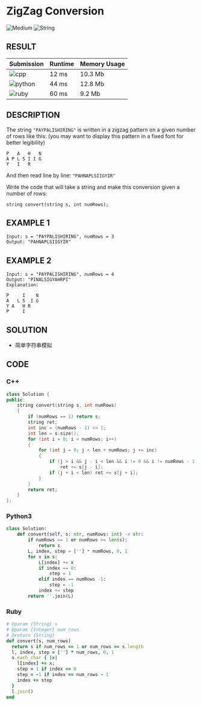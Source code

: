 # ZigZag Conversion

![Medium](https://img.shields.io/badge/-Medium-f0ad4e.svg) ![String](https://img.shields.io/badge/字符串-String-007ec6.svg)

## RESULT

| Submission                                                        | Runtime | Memory Usage |
| ----------------------------------------------------------------- | ------- | ------------ |
| ![cpp](https://img.shields.io/badge/leetcode006-cpp-f34b7d.svg)   | 12 ms   | 10.3 Mb      |
| ![python](https://img.shields.io/badge/leetcode006-py-3572A5.svg) | 44 ms   | 12.8 Mb      |
| ![ruby](https://img.shields.io/badge/leetcode006-rb-701516.svg)   | 60 ms   | 9.2 Mb       |

## DESCRIPTION

The string `"PAYPALISHIRING"` is written in a zigzag pattern on a given number of rows like this: (you may want to display this pattern in a fixed font for better legibility)

```plain
P   A   H   N
A P L S I I G
Y   I   R
```

And then read line by line: `"PAHNAPLSIIGYIR"`

Write the code that will take a string and make this conversion given a number of rows:

`string convert(string s, int numRows);`

## EXAMPLE 1

```plain
Input: s = "PAYPALISHIRING", numRows = 3
Output: "PAHNAPLSIIGYIR"
```

## EXAMPLE 2

```plain
Input: s = "PAYPALISHIRING", numRows = 4
Output: "PINALSIGYAHRPI"
Explanation:

P     I    N
A   L S  I G
Y A   H R
P     I
```

## SOLUTION

* 简单字符串模拟

## CODE

### C++

```cpp
class Solution {
public:
    string convert(string s, int numRows)
    {
        if (numRows == 1) return s;
        string ret;
        int inc = (numRows - 1) << 1;
        int len = s.size();
        for (int i = 0; i < numRows; i++)
        {
            for (int j = 0; j < len + numRows; j += inc)
            {
                if (j > i && j - i < len && i != 0 && i != numRows - 1)
                    ret += s[j - i];
                if (j + i < len) ret += s[j + i];
            }
        }
        return ret;
    }
};
```

### Python3

```python
class Solution:
    def convert(self, s: str, numRows: int) -> str:
        if numRows == 1 or numRows >= len(s):
            return s
        L, index, step = [''] * numRows, 0, 1
        for x in s:
            L[index] += x
            if index == 0:
                step = 1
            elif index == numRows -1:
                step = -1
            index += step
        return ''.join(L)
```

### Ruby

```ruby
# @param {String} s
# @param {Integer} num_rows
# @return {String}
def convert(s, num_rows)
  return s if num_rows == 1 or num_rows >= s.length
  l, index, step = [''] * num_rows, 0, 1
  s.each_char { |x|
    l[index] += x;
    step = 1 if index == 0
    step = -1 if index == num_rows - 1
    index += step
  }
  l.join()
end
```
